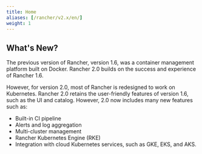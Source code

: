 ```yaml
---
title: Home
aliases: [/rancher/v2.x/en/]
weight: 1
---
```

## What's New?

The previous version of Rancher, version 1.6, was a container management platform built on Docker. Rancher 2.0 builds on the success and experience of Rancher 1.6.

However, for version 2.0, most of Rancher is redesigned to work on Kubernetes. Rancher 2.0 retains the user-friendly features of version 1.6, such as the UI and catalog. However, 2.0 now includes many new features such as:

- Built-in CI pipeline
- Alerts and log aggregation
- Multi-cluster management
- Rancher Kubernetes Engine (RKE)
- Integration with cloud Kubernetes services, such as GKE, EKS, and AKS.
